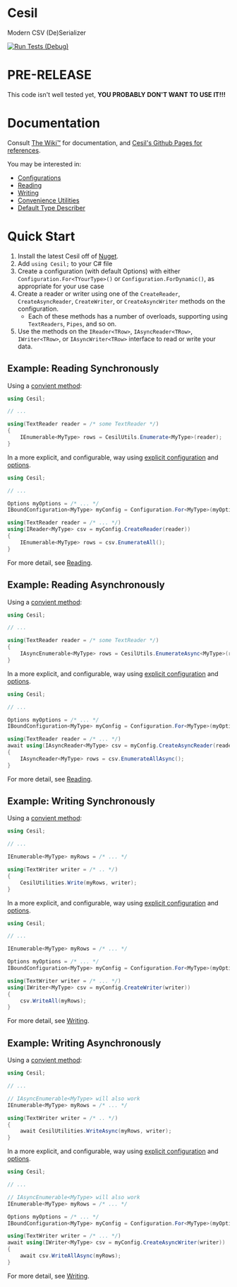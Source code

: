 # Cesil
Modern CSV (De)Serializer

[![Run Tests (Debug)](https://github.com/kevin-montrose/Cesil/workflows/Run%20Tests%20(Debug)/badge.svg)](https://github.com/kevin-montrose/Cesil/actions?query=workflow%3A%22Run+Tests+%28Debug%29%22)

# PRE-RELEASE

This code isn't well tested yet, **YOU PROBABLY DON'T WANT TO USE IT!!!**

# Documentation

Consult [The Wiki™](https://github.com/kevin-montrose/Cesil/wiki) for documentation, and [Cesil's Github Pages for references](https://kevin-montrose.github.io/Cesil/api/Cesil.html).

You may be interested in:

 - [Configurations](https://github.com/kevin-montrose/Cesil/wiki/Configurations)
 - [Reading](https://github.com/kevin-montrose/Cesil/wiki/Reading)
 - [Writing](https://github.com/kevin-montrose/Cesil/wiki/Writing)
 - [Convenience Utilities](https://github.com/kevin-montrose/Cesil/wiki/Convenience-Utilities)
 - [Default Type Describer](https://github.com/kevin-montrose/Cesil/wiki/Default-Type-Describer)

# Quick Start

 1. Install the latest Cesil off of [Nuget](https://www.nuget.org/packages/Cesil/).
 2. Add `using Cesil;` to your C# file
 3. Create a configuration (with default Options) with either `Configuration.For<TYourType>()` or `Configuration.ForDynamic()`, as appropriate for your use case
 4. Create a reader or writer using one of the `CreateReader`, `CreateAsyncReader`, `CreateWriter`, or `CreateAsyncWriter` methods on the configuration.
    * Each of these methods has a number of overloads, supporting using `TextReaders`, `Pipes`, and so on.
 5. Use the methods on the `IReader<TRow>`, `IAsyncReader<TRow>`, `IWriter<TRow>`, or `IAsyncWriter<TRow>` interface to read or write your data.

## Example: Reading Synchronously

Using a [convient method](https://github.com/kevin-montrose/Cesil/wiki/Convenience-Utilities#reading):

```csharp
using Cesil;

// ...

using(TextReader reader = /* some TextReader */)
{
	IEnumerable<MyType> rows = CesilUtils.Enumerate<MyType>(reader);
}
```

In a more explicit, and configurable, way using [explicit configuration](https://github.com/kevin-montrose/Cesil/wiki/Configurations) and [options](https://github.com/kevin-montrose/Cesil/wiki/Options).

```csharp
using Cesil;

// ...

Options myOptions = /* ... */
IBoundConfiguration<MyType> myConfig = Configuration.For<MyType>(myOptions);

using(TextReader reader = /* ... */)
using(IReader<MyType> csv = myConfig.CreateReader(reader))
{
	IEnumerable<MyType> rows = csv.EnumerateAll();
}
```

For more detail, see [Reading](https://github.com/kevin-montrose/Cesil/wiki/Reading).

## Example: Reading Asynchronously

Using a [convient method](https://github.com/kevin-montrose/Cesil/wiki/Convenience-Utilities#reading):

```csharp
using Cesil;

// ...

using(TextReader reader = /* some TextReader */)
{
	IAsyncEnumerable<MyType> rows = CesilUtils.EnumerateAsync<MyType>(reader);
}
```

In a more explicit, and configurable, way using [explicit configuration](https://github.com/kevin-montrose/Cesil/wiki/Configurations) and [options](https://github.com/kevin-montrose/Cesil/wiki/Options).

```csharp
using Cesil;

// ...

Options myOptions = /* ... */
IBoundConfiguration<MyType> myConfig = Configuration.For<MyType>(myOptions);

using(TextReader reader = /* ... */)
await using(IAsyncReader<MyType> csv = myConfig.CreateAsyncReader(reader))
{
	IAsyncReader<MyType> rows = csv.EnumerateAllAsync();
}
```

For more detail, see [Reading](https://github.com/kevin-montrose/Cesil/wiki/Reading).

## Example: Writing Synchronously

Using a [convient method](https://github.com/kevin-montrose/Cesil/wiki/Convenience-Utilities#writing):

```csharp
using Cesil;

// ...

IEnumerable<MyType> myRows = /* ... */

using(TextWriter writer = /* .. */)
{
	CesilUtilities.Write(myRows, writer);
}
```

In a more explicit, and configurable, way using [explicit configuration](https://github.com/kevin-montrose/Cesil/wiki/Configurations) and [options](https://github.com/kevin-montrose/Cesil/wiki/Options).

```csharp
using Cesil;

// ...

IEnumerable<MyType> myRows = /* ... */

Options myOptions = /* ... */
IBoundConfiguration<MyType> myConfig = Configuration.For<MyType>(myOptions);

using(TextWriter writer = /* ... */)
using(IWriter<MyType> csv = myConfig.CreateWriter(writer))
{
	csv.WriteAll(myRows);
}
```

For more detail, see [Writing](https://github.com/kevin-montrose/Cesil/wiki/Writing).

## Example: Writing Asynchronously

Using a [convient method](https://github.com/kevin-montrose/Cesil/wiki/Convenience-Utilities#writing):

```csharp
using Cesil;

// ...

// IAsyncEnumerable<MyType> will also work
IEnumerable<MyType> myRows = /* ... */

using(TextWriter writer = /* .. */)
{
	await CesilUtilities.WriteAsync(myRows, writer);
}
```

In a more explicit, and configurable, way using [explicit configuration](https://github.com/kevin-montrose/Cesil/wiki/Configurations) and [options](https://github.com/kevin-montrose/Cesil/wiki/Options).

```csharp
using Cesil;

// ...

// IAsyncEnumerable<MyType> will also work
IEnumerable<MyType> myRows = /* ... */

Options myOptions = /* ... */
IBoundConfiguration<MyType> myConfig = Configuration.For<MyType>(myOptions);

using(TextWriter writer = /* ... */)
await using(IWriter<MyType> csv = myConfig.CreateAsyncWriter(writer))
{
	await csv.WriteAllAsync(myRows);
}
```

For more detail, see [Writing](https://github.com/kevin-montrose/Cesil/wiki/Writing).
